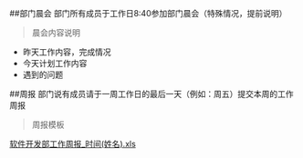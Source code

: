 ##部门晨会 
部门所有成员于工作日8:40参加部门晨会（特殊情况，提前说明）

> 晨会内容说明

* 昨天工作内容，完成情况
* 今天计划工作内容
* 遇到的问题

##周报
部门说有成员请于一周工作日的最后一天（例如：周五）提交本周的工作周报

>周报模板

[软件开发部工作周报_时间(姓名).xls](booyue/iphone_resolutions.jpg)